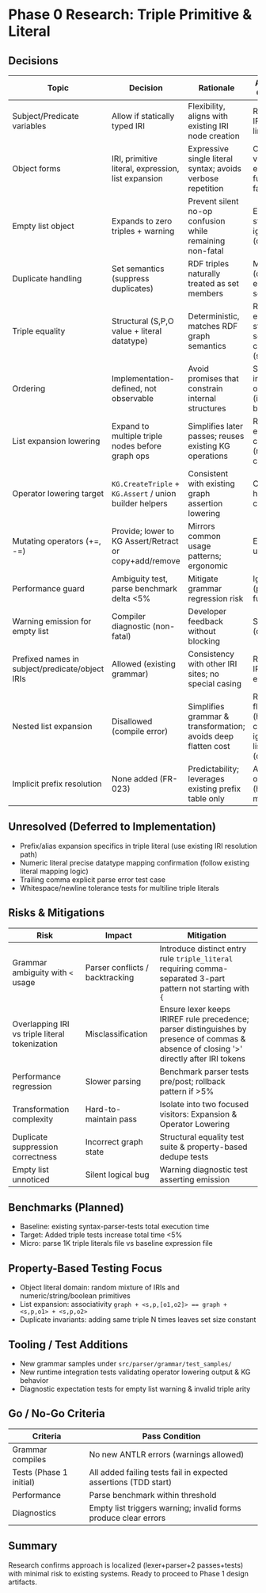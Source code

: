 # Phase 0 Research: Triple Primitive & Literal

## Decisions
| Topic | Decision | Rationale | Alternatives Considered |
|-------|----------|-----------|--------------------------|
| Subject/Predicate variables | Allow if statically typed IRI | Flexibility, aligns with existing IRI node creation | Restrict to IRIs only (too limiting) |
| Object forms | IRI, primitive literal, expression, list expansion | Expressive single literal syntax; avoids verbose repetition | Only single value (less ergonomic), function-call factory |
| Empty list object | Expands to zero triples + warning | Prevent silent no-op confusion while remaining non-fatal | Error (too strict), silent ignore (opaque) |
| Duplicate handling | Set semantics (suppress duplicates) | RDF triples naturally treated as set members | Multiset (complex equality semantics) |
| Triple equality | Structural (S,P,O value + literal datatype) | Deterministic, matches RDF graph semantics | Reference equality (not stable), string serialization compare (slower) |
| Ordering | Implementation-defined, not observable | Avoid promises that constrain internal structures | Stable insertion order (implies extra bookkeeping) |
| List expansion lowering | Expand to multiple triple nodes before graph ops | Simplifies later passes; reuses existing KG operations | Runtime loop emission in codegen (more complex) |
| Operator lowering target | `KG.CreateTriple` + `KG.Assert` / union builder helpers | Consistent with existing graph assertion lowering | Custom ad-hoc graph combinators |
| Mutating operators (+=, -=) | Provide; lower to KG Assert/Retract or copy+add/remove | Mirrors common usage patterns; ergonomic | Exclude (less user friendly) |
| Performance guard | Ambiguity test, parse benchmark delta <5% | Mitigate grammar regression risk | Ignore (potential future debt) |
| Warning emission for empty list | Compiler diagnostic (non-fatal) | Developer feedback without blocking | Silent skip (confusing) |
| Prefixed names in subject/predicate/object IRIs | Allowed (existing grammar) | Consistency with other IRI sites; no special casing | Restrict to full IRIs (less ergonomic) |
| Nested list expansion | Disallowed (compile error) | Simplifies grammar & transformation; avoids deep flatten cost | Recursive flatten (higher complexity), ignore inner lists (confusing) |
| Implicit prefix resolution | None added (FR-023) | Predictability; leverages existing prefix table only | Auto-resolve or infer (hidden magic) |

## Unresolved (Deferred to Implementation)
- Prefix/alias expansion specifics in triple literal (use existing IRI resolution path)
- Numeric literal precise datatype mapping confirmation (follow existing literal mapping logic)
- Trailing comma explicit parse error test case
- Whitespace/newline tolerance tests for multiline triple literals

## Risks & Mitigations
| Risk | Impact | Mitigation |
|------|--------|-----------|
| Grammar ambiguity with `<` usage | Parser conflicts / backtracking | Introduce distinct entry rule `triple_literal` requiring comma-separated 3-part pattern not starting with `{` |
| Overlapping IRI vs triple literal tokenization | Misclassification | Ensure lexer keeps IRIREF rule precedence; parser distinguishes by presence of commas & absence of closing '>' directly after IRI tokens |
| Performance regression | Slower parsing | Benchmark parser tests pre/post; rollback pattern if >5% |
| Transformation complexity | Hard-to-maintain pass | Isolate into two focused visitors: Expansion & Operator Lowering |
| Duplicate suppression correctness | Incorrect graph state | Structural equality test suite & property-based dedupe tests |
| Empty list unnoticed | Silent logical bug | Warning diagnostic test asserting emission |

## Benchmarks (Planned)
- Baseline: existing syntax-parser-tests total execution time
- Target: Added triple tests increase total time <5%
- Micro: parse 1K triple literals file vs baseline expression file

## Property-Based Testing Focus
- Object literal domain: random mixture of IRIs and numeric/string/boolean primitives
- List expansion: associativity `graph + <s,p,[o1,o2]> == graph + <s,p,o1> + <s,p,o2>`
- Duplicate invariants: adding same triple N times leaves set size constant

## Tooling / Test Additions
- New grammar samples under `src/parser/grammar/test_samples/`
- New runtime integration tests validating operator lowering output & KG behavior
- Diagnostic expectation tests for empty list warning & invalid triple arity

## Go / No-Go Criteria
| Criteria | Pass Condition |
|----------|----------------|
| Grammar compiles | No new ANTLR errors (warnings allowed) |
| Tests (Phase 1 initial) | All added failing tests fail in expected assertions (TDD start) |
| Performance | Parse benchmark within threshold |
| Diagnostics | Empty list triggers warning; invalid forms produce clear errors |

## Summary
Research confirms approach is localized (lexer+parser+2 passes+tests) with minimal risk to existing systems. Ready to proceed to Phase 1 design artifacts.
